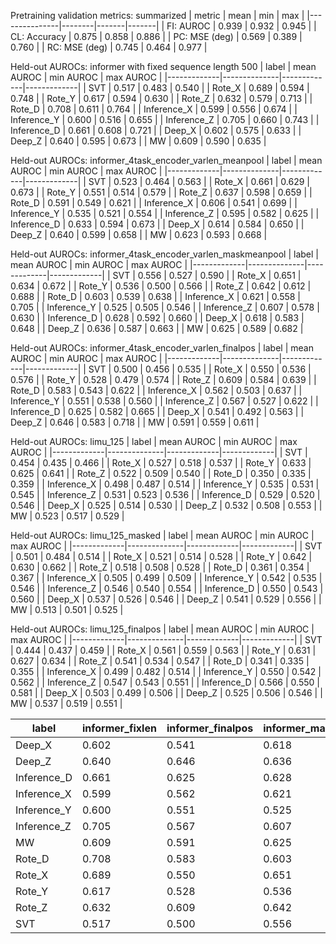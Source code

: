 

Pretraining validation metrics: summarized
| metric        |   mean |   min |   max |
|---------------|--------|-------|-------|
| FI: AUROC     |  0.939 | 0.932 | 0.945 |
| CL: Accuracy  |  0.875 | 0.858 | 0.886 |
| PC: MSE (deg) |  0.569 | 0.389 | 0.760 |
| RC: MSE (deg) |  0.745 | 0.464 | 0.977 |

Held-out AUROCs: informer with fixed sequence length 500
| label       |   mean AUROC |   min AUROC |   max AUROC |
|-------------|--------------|-------------|-------------|
| SVT         |        0.517 |       0.483 |       0.540 |
| Rote_X      |        0.689 |       0.594 |       0.748 |
| Rote_Y      |        0.617 |       0.594 |       0.630 |
| Rote_Z      |        0.632 |       0.579 |       0.713 |
| Rote_D      |        0.708 |       0.611 |       0.764 |
| Inference_X |        0.599 |       0.556 |       0.674 |
| Inference_Y |        0.600 |       0.516 |       0.655 |
| Inference_Z |        0.705 |       0.660 |       0.743 |
| Inference_D |        0.661 |       0.608 |       0.721 |
| Deep_X      |        0.602 |       0.575 |       0.633 |
| Deep_Z      |        0.640 |       0.595 |       0.673 |
| MW          |        0.609 |       0.590 |       0.635 |

Held-out AUROCs: informer_4task_encoder_varlen_meanpool
| label       |   mean AUROC |   min AUROC |   max AUROC |
|-------------|--------------|-------------|-------------|
| SVT         |        0.523 |       0.464 |       0.563 |
| Rote_X      |        0.661 |       0.629 |       0.673 |
| Rote_Y      |        0.551 |       0.514 |       0.579 |
| Rote_Z      |        0.637 |       0.598 |       0.659 |
| Rote_D      |        0.591 |       0.549 |       0.621 |
| Inference_X |        0.606 |       0.541 |       0.699 |
| Inference_Y |        0.535 |       0.521 |       0.554 |
| Inference_Z |        0.595 |       0.582 |       0.625 |
| Inference_D |        0.633 |       0.594 |       0.673 |
| Deep_X      |        0.614 |       0.584 |       0.650 |
| Deep_Z      |        0.640 |       0.599 |       0.658 |
| MW          |        0.623 |       0.593 |       0.668 |

Held-out AUROCs: informer_4task_encoder_varlen_maskmeanpool
| label       |   mean AUROC |   min AUROC |   max AUROC |
|-------------|--------------|-------------|-------------|
| SVT         |        0.556 |       0.527 |       0.590 |
| Rote_X      |        0.651 |       0.634 |       0.672 |
| Rote_Y      |        0.536 |       0.500 |       0.566 |
| Rote_Z      |        0.642 |       0.612 |       0.688 |
| Rote_D      |        0.603 |       0.539 |       0.638 |
| Inference_X |        0.621 |       0.558 |       0.705 |
| Inference_Y |        0.525 |       0.505 |       0.546 |
| Inference_Z |        0.607 |       0.578 |       0.630 |
| Inference_D |        0.628 |       0.592 |       0.660 |
| Deep_X      |        0.618 |       0.583 |       0.648 |
| Deep_Z      |        0.636 |       0.587 |       0.663 |
| MW          |        0.625 |       0.589 |       0.682 |

Held-out AUROCs: informer_4task_encoder_varlen_finalpos
| label       |   mean AUROC |   min AUROC |   max AUROC |
|-------------|--------------|-------------|-------------|
| SVT         |        0.500 |       0.456 |       0.535 |
| Rote_X      |        0.550 |       0.536 |       0.576 |
| Rote_Y      |        0.528 |       0.479 |       0.574 |
| Rote_Z      |        0.609 |       0.584 |       0.639 |
| Rote_D      |        0.583 |       0.543 |       0.622 |
| Inference_X |        0.562 |       0.503 |       0.637 |
| Inference_Y |        0.551 |       0.538 |       0.560 |
| Inference_Z |        0.567 |       0.527 |       0.622 |
| Inference_D |        0.625 |       0.582 |       0.665 |
| Deep_X      |        0.541 |       0.492 |       0.563 |
| Deep_Z      |        0.646 |       0.583 |       0.718 |
| MW          |        0.591 |       0.559 |       0.611 |

Held-out AUROCs: limu_125
| label       |   mean AUROC |   min AUROC |   max AUROC |
|-------------|--------------|-------------|-------------|
| SVT         |        0.454 |       0.435 |       0.466 |
| Rote_X      |        0.527 |       0.518 |       0.537 |
| Rote_Y      |        0.633 |       0.625 |       0.641 |
| Rote_Z      |        0.522 |       0.509 |       0.540 |
| Rote_D      |        0.350 |       0.335 |       0.359 |
| Inference_X |        0.498 |       0.487 |       0.514 |
| Inference_Y |        0.535 |       0.531 |       0.545 |
| Inference_Z |        0.531 |       0.523 |       0.536 |
| Inference_D |        0.529 |       0.520 |       0.546 |
| Deep_X      |        0.525 |       0.514 |       0.530 |
| Deep_Z      |        0.532 |       0.508 |       0.553 |
| MW          |        0.523 |       0.517 |       0.529 |

Held-out AUROCs: limu_125_masked
| label       |   mean AUROC |   min AUROC |   max AUROC |
|-------------|--------------|-------------|-------------|
| SVT         |        0.501 |       0.484 |       0.514 |
| Rote_X      |        0.521 |       0.514 |       0.528 |
| Rote_Y      |        0.642 |       0.630 |       0.662 |
| Rote_Z      |        0.518 |       0.508 |       0.528 |
| Rote_D      |        0.361 |       0.354 |       0.367 |
| Inference_X |        0.505 |       0.499 |       0.509 |
| Inference_Y |        0.542 |       0.535 |       0.546 |
| Inference_Z |        0.546 |       0.540 |       0.554 |
| Inference_D |        0.550 |       0.543 |       0.560 |
| Deep_X      |        0.537 |       0.526 |       0.546 |
| Deep_Z      |        0.541 |       0.529 |       0.556 |
| MW          |        0.513 |       0.501 |       0.525 |

Held-out AUROCs: limu_125_finalpos
| label       |   mean AUROC |   min AUROC |   max AUROC |
|-------------|--------------|-------------|-------------|
| SVT         |        0.444 |       0.437 |       0.459 |
| Rote_X      |        0.561 |       0.559 |       0.563 |
| Rote_Y      |        0.631 |       0.627 |       0.634 |
| Rote_Z      |        0.541 |       0.534 |       0.547 |
| Rote_D      |        0.341 |       0.335 |       0.355 |
| Inference_X |        0.499 |       0.482 |       0.514 |
| Inference_Y |        0.550 |       0.542 |       0.562 |
| Inference_Z |        0.547 |       0.543 |       0.551 |
| Inference_D |        0.566 |       0.550 |       0.581 |
| Deep_X      |        0.503 |       0.499 |       0.506 |
| Deep_Z      |        0.525 |       0.506 |       0.546 |
| MW          |        0.537 |       0.519 |       0.551 |

| label       |   informer_fixlen |   informer_finalpos |   informer_maskmeanpool |   informer_meanpool |   limu |   limu_finalpos |   limu_masked |
|-------------|-------------------|---------------------|-------------------------|---------------------|--------|-----------------|---------------|
| Deep_X      |             0.602 |               0.541 |                   0.618 |               0.614 |  0.525 |           0.503 |         0.537 |
| Deep_Z      |             0.640 |               0.646 |                   0.636 |               0.640 |  0.532 |           0.525 |         0.541 |
| Inference_D |             0.661 |               0.625 |                   0.628 |               0.633 |  0.529 |           0.566 |         0.550 |
| Inference_X |             0.599 |               0.562 |                   0.621 |               0.606 |  0.498 |           0.499 |         0.505 |
| Inference_Y |             0.600 |               0.551 |                   0.525 |               0.535 |  0.535 |           0.550 |         0.542 |
| Inference_Z |             0.705 |               0.567 |                   0.607 |               0.595 |  0.531 |           0.547 |         0.546 |
| MW          |             0.609 |               0.591 |                   0.625 |               0.623 |  0.523 |           0.537 |         0.513 |
| Rote_D      |             0.708 |               0.583 |                   0.603 |               0.591 |  0.350 |           0.341 |         0.361 |
| Rote_X      |             0.689 |               0.550 |                   0.651 |               0.661 |  0.527 |           0.561 |         0.521 |
| Rote_Y      |             0.617 |               0.528 |                   0.536 |               0.551 |  0.633 |           0.631 |         0.642 |
| Rote_Z      |             0.632 |               0.609 |                   0.642 |               0.637 |  0.522 |           0.541 |         0.518 |
| SVT         |             0.517 |               0.500 |                   0.556 |               0.523 |  0.454 |           0.444 |         0.501 |

